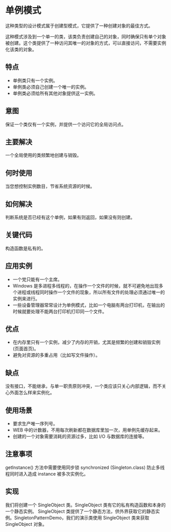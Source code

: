# 单例模式

这种类型的设计模式属于创建型模式，它提供了一种创建对象的最佳方式。  

这种模式涉及到一个单一的类，该类负责创建自己的对象，同时确保只有单个对象被创建。这个类提供了一种访问其唯一的对象的方式，可以直接访问，不需要实例化该类的对象。

## 特点

* 单例类只有一个实例。
* 单例类必须自己创建一个唯一的实例。
* 单例类必须给所有其他对象提供这一实例。

## 意图

保证一个类仅有一个实例，并提供一个访问它的全局访问点。

## 主要解决

一个全局使用的类频繁地创建与销毁。

## 何时使用

当您想控制实例数目，节省系统资源的时候。

## 如何解决

判断系统是否已经有这个单例，如果有则返回，如果没有则创建。

## 关键代码

构造函数是私有的。

## 应用实例

* 一个党只能有一个主席。 
* Windows 是多进程多线程的，在操作一个文件的时候，就不可避免地出现多个进程或线程同时操作一个文件的现象，所以所有文件的处理必须通过唯一的实例来进行。
* 一些设备管理器常常设计为单例模式，比如一个电脑有两台打印机，在输出的时候就要处理不能两台打印机打印同一个文件。

## 优点

* 在内存里只有一个实例，减少了内存的开销，尤其是频繁的创建和销毁实例(页面首页)。 
* 避免对资源的多重占用（比如写文件操作）。

## 缺点

没有接口，不能继承，与单一职责原则冲突，一个类应该只关心内部逻辑，而不关心外面怎么样来实例化。

## 使用场景

* 要求生产唯一序列号。 
* WEB 中的计数器，不用每次刷新都在数据库里加一次，用单例先缓存起来。 
* 创建的一个对象需要消耗的资源过多，比如 I/O 与数据库的连接等。

## 注意事项

getInstance() 方法中需要使用同步锁 synchronized (Singleton.class) 防止多线程同时进入造成 instance 被多次实例化。

## 实现
我们将创建一个 SingleObject 类。SingleObject 类有它的私有构造函数和本身的一个静态实例。
SingleObject 类提供了一个静态方法，供外界获取它的静态实例。SingletonPatternDemo，我们的演示类使用 SingleObject 类来获取 SingleObject 对象。

